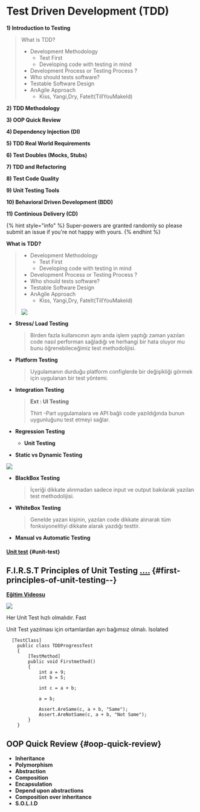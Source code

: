 # Test Driven Development \(TDD\)

**1\) Introduction to Testing**

> What is TDD?
>
> * Development Methodology
>   * Test First
>   * Developing code with testing in mind
> * Development Process or Testing Process ?
> * Who should tests software?
> * Testable Software Design
> * AnAgile Approach
>   * Kiss, Yangi,Dry, FateIt\(TillYouMakeld\)

**2\) TDD Methodology**

**3\) OOP Quick Review**

**4\) Dependency Injection \(DI\)**

**5\) TDD Real World Requirements**

**6\) Test Doubles \(Mocks, Stubs\)**

**7\) TDD and Refactoring**

**8\) Test Code Quality**

**9\) Unit Testing Tools**

**10\) Behavioral Driven Development \(BDD\)**

**11\) Continious Delivery \(CD\)**

{% hint style="info" %}
 Super-powers are granted randomly so please submit an issue if you're not happy with yours.
{% endhint %}



**What is TDD?**

> * Development Methodology
>   * Test First
>   * Developing code with testing in mind
> * Development Process or Testing Process ?
> * Who should tests software?
> * Testable Software Design
> * AnAgile Approach
>   * Kiss, Yangi,Dry, FateIt\(TillYouMakeld\)
>
> ![](https://skywalkerod.gitbooks.io/test-driven-development-tdd/content/assets/import_TestD.png)

* **Stress/ Load Testing**

  > Birden fazla kullanıcının aynı anda işlem yaptığı zaman yazılan code nasıl performan sağladığı ve herhangi bir hata oluyor mu bunu öğrenebileceğimiz test methodolijisi.

* **Platform Testing**

  > Uygulamanın durduğu platform configlerde bir değişikliği görmek için uygulanan bir test yöntemi.

* **Integration Testing**

  > **Ext : UI Testing**
  >
  > Thirt -Part uygulamalara ve API bağlı code yazıldığında bunun uygunluğunu test etmeyi sağlar.

* **Regression Testing**
  * **Unit Testing**
* **Static vs Dynamic Testing**

![](https://skywalkerod.gitbooks.io/test-driven-development-tdd/content/assets/import_1.png)

* **BlackBox Testing**

  > İçeriği dikkate alınmadan sadece input ve output bakılarak yazılan test methodolijisi.

* **WhiteBox Testing**

  > Genelde yazan kişinin, yazılan code dikkate alınarak tüm fonksiyonelitiyi dikkate alarak yazdığı testtir.

* **Manual vs Automatic Testing**

#### [Unit test](https://www.slideshare.net/KeytorcSoftwareTesti/50-soruda-yazlm-testi/28) {#unit-test}

## F.I.R.S.T Principles of Unit Testing [....](https://github.com/ghsukumar/SFDC_Best_Practices/wiki/F.I.R.S.T-Principles-of-Unit-Testing#fast-isolatedindependent-repeatable-self-validating-and-thoroughtimely) {#first-principles-of-unit-testing--}

[**Eğitim Videosu**](https://www.udemy.com/unit-test-yazma-sanati/learn/v4/overview)

![](https://skywalkerod.gitbooks.io/test-driven-development-tdd/content/assets/import_green.png)

Her Unit Test hızlı olmalıdır. Fast

Unit Test yazılması için ortamlardan ayrı bağımsız olmalı. Isolated

```text
  [TestClass]
    public class TDDProgressTest
    {
        [TestMethod]
        public void Firstmethod()
        {
            int a = 9;
            int b = 5;

            int c = a + b;

            a = b;

            Assert.AreSame(c, a + b, "Same");
            Assert.AreNotSame(c, a + b, "Not Same");
        }
    }
```



## **OOP Quick Review** {#oop-quick-review}

* **Inheritance**
* **Polymorphism**
* **Abstraction**
* **Composition**
* **Encapsulation**
* **Depend upon abstractions**
* **Composition over inheritance**
* **S.O.L.I.D**

